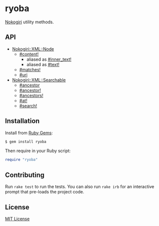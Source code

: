 # ryoba

[Nokogiri](https://rubygems.org/gems/nokogiri) utility methods.


## API

- [Nokogiri::XML::Node](https://www.rubydoc.info/gems/ryoba/Nokogiri/XML/Node)
  - [#content!](http://www.rubydoc.info/gems/ryoba/Nokogiri/XML/Node:content%21)
    - aliased as [#inner_text!](http://www.rubydoc.info/gems/ryoba/Nokogiri/XML/Node:inner_text%21)
    - aliased as [#text!](http://www.rubydoc.info/gems/ryoba/Nokogiri/XML/Node:text%21)
  - [#matches!](http://www.rubydoc.info/gems/ryoba/Nokogiri/XML/Node:matches%21)
  - [#uri](http://www.rubydoc.info/gems/ryoba/Nokogiri/XML/Node:uri)
- [Nokogiri::XML::Searchable](https://www.rubydoc.info/gems/ryoba/Nokogiri/XML/Searchable)
  - [#ancestor](http://www.rubydoc.info/gems/ryoba/Nokogiri/XML/Searchable:ancestor)
  - [#ancestor!](http://www.rubydoc.info/gems/ryoba/Nokogiri/XML/Searchable:ancestor%21)
  - [#ancestors!](http://www.rubydoc.info/gems/ryoba/Nokogiri/XML/Searchable:ancestors%21)
  - [#at!](http://www.rubydoc.info/gems/ryoba/Nokogiri/XML/Searchable:at%21)
  - [#search!](http://www.rubydoc.info/gems/ryoba/Nokogiri/XML/Searchable:search%21)


## Installation

Install from [Ruby Gems](https://rubygems.org/gems/ryoba):

```bash
$ gem install ryoba
```

Then require in your Ruby script:

```ruby
require "ryoba"
```


## Contributing

Run `rake test` to run the tests.  You can also run `rake irb` for an
interactive prompt that pre-loads the project code.


## License

[MIT License](https://opensource.org/licenses/MIT)
